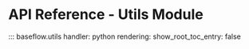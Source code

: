 # API Reference - Utils Module

::: baseflow.utils
    handler: python
    rendering:
      show_root_toc_entry: false